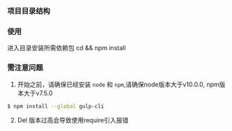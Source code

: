 ### 项目目录结构


### 使用
进入目录安装所需依赖包
cd <project-name> && npm install

### 需注意问题

1. 开始之前，请确保已经安装 `node` 和 `npm`,请确保node版本大于v10.0.0, npm版本大于v7.5.0
```bash
$ npm install --global gulp-cli
```
2. Del 版本过高会导致使用require引入报错